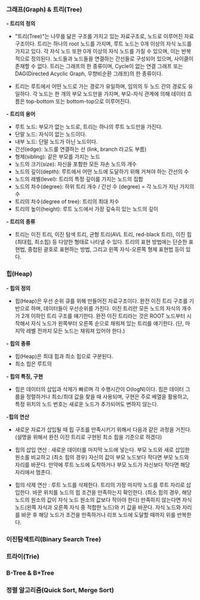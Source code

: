 ### 그래프(Graph) & 트리(Tree)
**- 트리의 정의**
* "트리(Tree)"는 나무를 닮은 구조를 가지고 있는 자료구조로, 노드로 이루어진 자료구조이다. 트리는 하나의 root 노드를 가지며, 루트 노드는 0개 이상의 자식 노드를 가지고 있다. 각 자식 노드 또한 0개 이상의 자식 노드를 가질 수 있으며, 이는 반복적으로 정의된다. 노드들과 노드들을 연결하는 간선들로 구성되어 있으며, 사이클이 존재할 수 없다. 트리는 그래프의 한 종류이며, Cycle이 없는 연결 그래프 또는 DAG(Directed Acyclic Graph, 무향비순환 그래프)의 한 종류이다.

* 트리는 루트에서 어떤 노드로 가는 경로가 유일하며, 임의의 두 노드 간의 경로도 유일하다. 각 노드는 한 개의 부모 노드만을 가지며, 부모-자식 관계에 의해 데이터 흐름은 top-bottom 또는 bottom-top으로 이루어진다.

**- 트리의 용어**
* 루트 노드: 부모가 없는 노드로, 트리는 하나의 루트 노드만을 가진다. 
* 단말 노드: 자식이 없는 노드이다.
* 내부 노드: 단말 노드가 아닌 노드이다.
* 간선(edge): 노드를 연결하는 선 (link, branch 라고도 부름)
* 형제(sibling): 같은 부모를 가지는 노드
* 노드의 크기(size): 자신을 포함한 모든 자손 노드의 개수
* 노드의 깊이(depth): 루트에서 어떤 노드에 도달하기 위해 거쳐야 하는 간선의 수
* 노드의 레벨(level): 트리의 특정 깊이를 가지는 노드의 집합
* 노드의 차수(degree): 하위 트리 개수 / 간선 수 (degree) = 각 노드가 지닌 가지의 수
* 트리의 차수(degree of tree): 트리의 최대 차수
* 트리의 높이(height): 루트 노드에서 가장 깊숙히 있는 노드의 깊이

**- 트리의 종류**
* 트리는 이진 트리, 이진 탐색 트리, 균형 트리(AVL 트리, red-black 트리), 이진 힙(최대힙, 최소힙) 등 다양한 형태로 나타낼 수 있다. 트리의 표현 방법에는 단순한 표현법, 중첩된 괄호로 표현하는 방법, 그리고 왼쪽 자식-오른쪽 형제 표현법 등이 있다.

### 힙(Heap)
**- 힙의 정의** 
* 힙(Heap)은 우선 순위 큐를 위해 만들어진 자료구조이다. 완전 이진 트리 구조를 기반으로 하며, 데이터들이 우선순위를 가진다. 이진 트리란 모든 노드의 자식의 개수가 2개 이하인 트리 구조를 얘기한다. 완전 이진 트리라는 것은 ROOT 노드부터 시작해서 자식 노드가 왼쪽부터 오른쪽 순으로 채워져 있는 트리를 얘기한다. (단, 마지막 레벨 전까지 모든 노드는 채워져 있어야 한다.) 

**- 힙의 종류**
* 힙(Heap)은 최대 힙과 최소 힙으로 구분된다.
* 최소 힙은 루트의 

**- 힙의 특징, 구현**
 * 힙은 데이터의 삽입과 삭제가 빠르며 각 수행시간이 O(logN)이다. 힙은 데이터 그룹을 정렬하거나 최소/최대 값을 찾을 때 사용되며, 구현은 주로 배열을 활용하고, 특정 위치의 노드 번호는 새로운 노드가 추가되어도 변하지 않는다.


**-힙의 연산**
* 새로운 자료가 삽입될 때 힙 구조를 만족시키기 위해서 다음과 같은 과정을 거친다. (설명을 위해서 완전 이진 트리로 구현된 최소 힙을 기준으로 하겠다)

* 힙의 삽입 연산 : 새로운 데이터를 마지막 노드에 넣는다. 부모 노드와 새로 삽입한 원소를 비교하고 (최소 힙의 경우) 자신의 값이 부모 노드보다 작다면 부모 노드와 자리를 바꾼다. 만약에 루트 노드에 도착하거나 부모 노드가 자신보다 작다면 해당 자리에서 멈춘다.

* 힙의 삭제 연산 : 루트 노드를 삭제한다. 트리의 가장 마지막 노드를 루트 자리로 삽입한다. 바꾼 위치를 노드의 힙 조건을 만족하는지 확인한다. (최소 힙의 경우, 해당 노드의 원소의 값이 자식 노드 원소의 값보다 작아야 한다) 만족하지 않는다면 자식 노드(왼쪽 자식과 오른쪽 자식 중 적합한 노드)와 키 값을 바꾼다. 자식 노드와 자리를 바꾼 후 해당 노드가 조건을 만족하거나 리프 노드에 도달할 때까지 위를 반복한다.

### 이진탐색트리(Binary Search Tree)

### 트라이(Trie)

### B-Tree & B+Tree

### 정렬 알고리즘(Quick Sort, Merge Sort)
